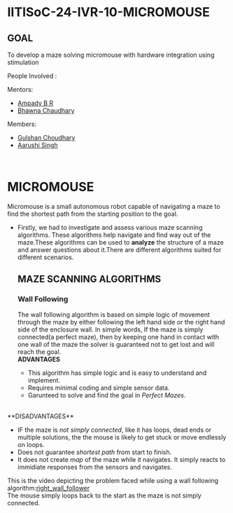 # IITISoC-24-IVR-10-MICROMOUSE

## GOAL
To develop a maze solving micromouse with hardware integration using stimulation

People Involved : 

Mentors:
- [Ampady B R](https://github.com/ampady06)
- [Bhawna Chaudhary](https://github.com/WebWizard104)

Members:
- [Gulshan Choudhary](https://github.com/xingetwjojrtoj)
- [Aarushi Singh](https://github.com/Amberss-Log)
<br>

# MICROMOUSE
 Micromouse is a small autonomous robot capable of navigating a maze to find the shortest path from the starting position to the goal. 
 - Firstly, we had to investigate and assess various maze scanning algorithms. These algorithms help navigate and find way out of the maze.These algorithms can be used to **analyze** the structure of a maze and answer questions about it.There are different algorithms suited for different scenarios.

   ## MAZE SCANNING ALGORITHMS
   ### Wall Following
   The wall following algorithm is based on simple logic of movement through the maze by either following the left hand side or the right hand side of the enclosure wall. In simple words, If the maze is simply connected(a perfect maze), then by keeping one hand in contact with one wall of the maze the solver is guaranteed not to get lost and will reach the goal.
   <br>
   **ADVANTAGES**
   - This algorithm has simple logic and is easy to understand and implement.
   - Requires minimal coding and simple sensor data.
   - Garunteed to solve and find the goal in *Perfect Mazes*.
  <br>
  **DISADVANTAGES**

   - IF the maze is *not simply connected*, like it has loops, dead ends or multiple solutions, the the mouse is likely to get stuck or move endlessly on loops.
   - Does not guarantee *shortest path* from start to finish.
   - It does not create *map* of the maze while it navigates. It simply reacts to immidiate responses from the sensors and navigates.

   This is the video depicting the problem faced while using a wall following algorithm:[right_wall_follower](https://drive.google.com/file/d/1flYjwpWsy6WhyAmOay1xKx8tjAGSHOHe/view?usp=drive_link)
   <br>
   The mouse simply loops back to the start as the maze is not simply connected.
